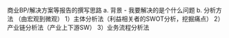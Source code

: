 商业BP/解决方案等报告的撰写思路
a. 背景 - 我要解决的是个什么问题
b. 分析方法 （由宏观到微观）
 1）主体分析法（利益相关者的SWOT分析，挖掘痛点）
 2）产业链分析法（产业上下游SW）
 3）业务流程分析法
<!--stackedit_data:
eyJoaXN0b3J5IjpbLTE2NzQwNTUwMzRdfQ==
-->